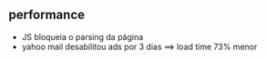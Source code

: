 ## performance

- JS bloqueia o parsing da página
- yahoo mail desabilitou ads por 3 dias ==> load time 73% menor

